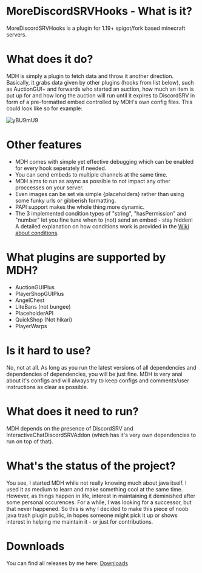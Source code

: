 # MoreDiscordSRVHooks - What is it?
MoreDiscordSRVHooks is a plugin for 1.19+ spigot/fork based minecraft servers.

# What does it do?
MDH is simply a plugin to fetch data and throw it another direction. Basically, it grabs data given by other
plugins (hooks from list below), such as AuctionGUI+ and forwards who started an auction, how much an item is put up for and how long the auction will run until it expires
to DiscordSRV in form of a pre-formatted embed controlled by MDH's own config files. This could look like so for example: 

![yBU9mU9](https://github.com/ZeromaniacMc/MoreDiscordSRVHooks/assets/94971971/13367ffb-b701-4735-bbf2-03a4c6a32876)

# Other features
- MDH comes with simple yet effective debugging which can be enabled for every hook seperately if needed.
- You can send embeds to multiple channels at the same time.
- MDH aims to run as async as possible to not impact any other proccesses on your server.
- Even images can be set via simple {placeholders} rather than using some funky urls or gibberish formatting.
- PAPI support makes the whole thing more dynamic.
- The 3 implemented condition types of "string", "hasPermission" and "number" let you fine tune when to (not) send an embed - stay hidden!
  A detailed explanation on how conditions work is provided in the [Wiki about conditions](https://github.com/ZeromaniacMc/MoreDiscordSRVHooks/wiki/2.-Conditions).

# What plugins are supported by MDH?
  - AuctionGUIPlus
  - PlayerShopGUIPlus
  - AngelChest
  - LiteBans (not bungee)
  - PlaceholderAPI
  - QuickShop (Not hikari)
  - PlayerWarps

# Is it hard to use?
No, not at all. As long as you run the latest versions of all dependencies and dependencies of dependencies, you will be just fine.
MDH is very anal about it's configs and will always try to keep configs and comments/user instructions as clear as possible.

# What does it need to run?
MDH depends on the presence of DiscordSRV and InteractiveChatDiscordSRVAddon (which has it's very own dependencies to run on top of that). 

# What's the status of the project?
You see, I started MDH while not really knowing much about java itself. I used it as medium to learn and make something cool at the same
time. However, as things happen in life, interest in maintaining it deminished after some personal occurences.
For a while, I was looking for a successor, but that never happened. So this is why I decided to make this piece of noob java trash plugin public,
in hopes someone might pick it up or shows interest in helping me maintain it - or just for contributions. 

# Downloads
You can find all releases by me here: [Downloads](https://github.com/ZeromaniacMc/MoreDiscordSRVHooks/releases)
